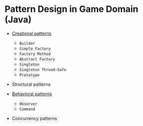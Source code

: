 Pattern Design in Game Domain (Java)
==============

* [Creational patterns](https://github.com/victorakamon/pattern-design/tree/master/src/creational)
  * ```Builder```
  * ```Simple Factory```
  * ```Factory Method```
  * ```Abstract Factory```
  * ```Singleton```
  * ```Singleton Thread-Safe```
  * ```Prototype```
  
* Structural patterns

* [Behavioral patterns](https://github.com/victorakamon/pattern-design/tree/master/src/behavioral)
  * ```Observer```
  * ```Command```
  
* Concurrency patterns
